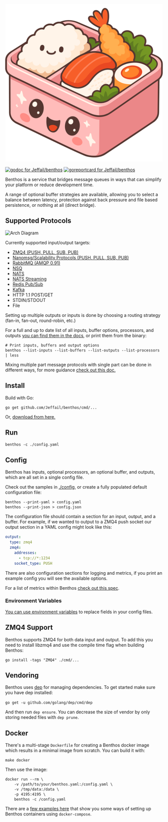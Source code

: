 ![Benthos](icon.png "Benthos")

[![godoc for Jeffail/benthos][1]][2]
[![goreportcard for Jeffail/benthos][3]][4]

Benthos is a service that bridges message queues in ways that can simplify your
platform or reduce development time.

A range of optional buffer strategies are available, allowing you to select a
balance between latency, protection against back pressure and file based
persistence, or nothing at all (direct bridge).

## Supported Protocols

![Arch Diagram](resources/img/inputs_doodle.png "Benthos Inputs")

Currently supported input/output targets:

- [ZMQ4 (PUSH, PULL, SUB, PUB)][zmq]
- [Nanomsg/Scalability Protocols (PUSH, PULL, SUB, PUB)][nanomsg]
- [RabbitMQ (AMQP 0.91)][rabbitmq]
- [NSQ][nsq]
- [NATS][nats]
- [NATS Streaming][natsstreaming]
- [Redis Pub/Sub][redispubsub]
- [Kafka][kafka]
- HTTP 1.1 POST/GET
- STDIN/STDOUT
- File

Setting up multiple outputs or inputs is done by choosing a routing strategy
(fan-in, fan-out, round-robin, etc.)

For a full and up to date list of all inputs, buffer options, processors, and
outputs [you can find them in the docs][7], or print them from the binary:

```
# Print inputs, buffers and output options
benthos --list-inputs --list-buffers --list-outputs --list-processors | less
```

Mixing multiple part message protocols with single part can be done in different
ways, for more guidance [check out this doc.][5]

## Install

Build with Go:

``` shell
go get github.com/Jeffail/benthos/cmd/...
```

Or, [download from here.](https://github.com/Jeffail/benthos/releases)

## Run

``` shell
benthos -c ./config.yaml
```

## Config

Benthos has inputs, optional processors, an optional buffer, and outputs, which
are all set in a single config file.

Check out the samples in [./config](config), or create a fully populated default
configuration file:

``` shell
benthos --print-yaml > config.yaml
benthos --print-json > config.json
```

The configuration file should contain a section for an input, output, and a
buffer. For example, if we wanted to output to a ZMQ4 push socket our output
section in a YAML config might look like this:

``` yaml
output:
  type: zmq4
  zmq4:
    addresses:
      - tcp://*:1234
    socket_type: PUSH
```

There are also configuration sections for logging and metrics, if you print an
example config you will see the available options.

For a list of metrics within Benthos [check out this spec][6].

### Environment Variables

[You can use environment variables][8] to replace fields in your config files.

## ZMQ4 Support

Benthos supports ZMQ4 for both data input and output. To add this you need to
install libzmq4 and use the compile time flag when building Benthos:

``` shell
go install -tags "ZMQ4" ./cmd/...
```

## Vendoring

Benthos uses [dep][dep] for managing dependencies. To get started make sure you
have dep installed:

`go get -u github.com/golang/dep/cmd/dep`

And then run `dep ensure`. You can decrease the size of vendor by only storing
needed files with `dep prune`.

## Docker

There's a multi-stage `Dockerfile` for creating a Benthos docker image which
results in a minimal image from scratch. You can build it with:

``` shell
make docker
```

Then use the image:

``` shell
docker run --rm \
	-v /path/to/your/benthos.yaml:/config.yaml \
	-v /tmp/data:/data \
	-p 4195:4195 \
	benthos -c /config.yaml
```

There are a [few examples here][9] that show you some ways of setting up Benthos
containers using `docker-compose`.

[1]: https://godoc.org/github.com/Jeffail/benthos?status.svg
[2]: http://godoc.org/github.com/Jeffail/benthos
[3]: https://goreportcard.com/badge/github.com/Jeffail/benthos
[4]: https://goreportcard.com/report/Jeffail/benthos
[5]: resources/docs/multipart.md
[6]: resources/docs/metrics.md
[7]: resources/docs
[8]: resources/docs/environment_vars.md
[9]: resources/docker/compose_examples
[dep]: https://github.com/golang/dep
[zmq]: http://zeromq.org/
[nanomsg]: http://nanomsg.org/
[rabbitmq]: https://www.rabbitmq.com/
[nsq]: http://nsq.io/
[nats]: http://nats.io/
[natsstreaming]: https://nats.io/documentation/streaming/nats-streaming-intro/
[redispubsub]: https://redis.io/topics/pubsub
[kafka]: https://kafka.apache.org/
